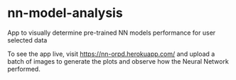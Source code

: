 # nn-model-analysis
App to visually determine pre-trained NN models performance for user selected data

To see the app live, visit https://nn-orpd.herokuapp.com/ and upload a batch of images to generate the plots and observe how the Neural Network performed.
